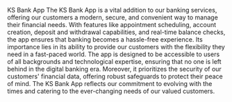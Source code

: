 KS Bank App
The KS Bank App is a vital addition to our banking services, offering our customers a modern, secure, and convenient way to manage their financial needs. With features like appointment scheduling, account creation, deposit and withdrawal capabilities, and real-time balance checks, the app ensures that banking becomes a hassle-free experience. Its importance lies in its ability to provide our customers with the flexibility they need in a fast-paced world. The app is designed to be accessible to users of all backgrounds and technological expertise, ensuring that no one is left behind in the digital banking era. Moreover, it prioritizes the security of our customers' financial data, offering robust safeguards to protect their peace of mind. The KS Bank App reflects our commitment to evolving with the times and catering to the ever-changing needs of our valued customers.
